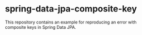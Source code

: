 # spring-data-jpa-composite-key

This repository contains an example for reproducing an error with composite keys in Spring Data JPA.
